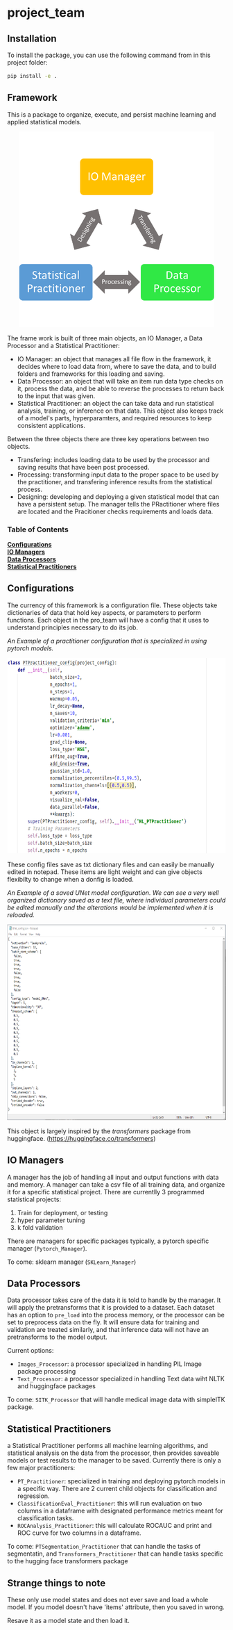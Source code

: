 # project_team

## Installation

To install the package, you can use the following command from in this 
project folder:

```bash
pip install -e .
```

## Framework 

This is a package to organize, execute, and persist machine learning and applied statistical models. 

<p align="center"> <img src="./img/Framework_Diagram.PNG"  width="450" height="450">

The frame work is built of three main objects, an IO Manager, a Data Processor and a Statistical Practitioner:

- IO Manager: an object that manages all file flow in the framework, it decides where to load data from, where to save the data, and to build folders and frameworks for this loading and saving. 
- Data Processor: an object that will take an item run data type checks on it, process the data, and be able to reverse the processes to return back to the input that was given. 
- Statistical Practitioner: an object the can take data and run statistical analysis, training, or inference on that data. This object also keeps track of a model's parts, hyperparamters, and required resources to keep consistent applications. 

Between the three objects there are three key operations between two objects. 

- Transfering: includes loading data to be used by the processor and saving results that have been post processed.
- Processing: transforming input data to the proper space to be used by the practitioner, and transfering inference results from the statistical process. 
- Designing: developing and deploying a given statistical model that can have a persistent setup. The manager tells the PRactitioner where files are located and the Pracitioner checks requirements and loads data. 

### Table of Contents

**[Configurations](#configurations)**<br>
**[IO Managers](#io-managers)**<br>
**[Data Processors](#data-processors)**<br>
**[Statistical Practitioners](#statistical-practitioners)**<br>

## Configurations 

The currency of this framework is a configuration file. These objects take dictionaries of data that hold key aspects, or parameters to perform functions. Each object in the pro_team will have a config that it uses to understand principles necessary to do its job.

<em>An Example of a practitioner configuration that is specialized in using pytorch models. </em> 

<p align="left"> <img src="./img/PTPractitioner_config.png" height="450" >

These config files save as txt dictionary files and can easily be manually edited in notepad. These items are light weight and can give objects flexibilty to change when a donfig is loaded. 

<em>An Example of a saved UNet model configuration. We can see a very well organized dictionary saved as a text file, where individual parameters could be edited manually and the alterations would be implemented when it is reloaded.  </em> 

<p align="left"> <img src="./img/SAved_UNet_Config.png" height="450" >

This object is largely inspired by the *transformers* package from huggingface. (https://huggingface.co/transformers)

## IO Managers

A manager has the job of handling all input and output functions with data and memory. A manager can take a csv file of all training data, and organize it for a specific statistical project. There are currentlly 3 programmed statistical projects: 
1. Train for deployment, or testing 
2. hyper parameter tuning 
3. k fold validation 

There are managers for specific packages typically, a pytorch specific manager (`Pytorch_Manager`). 

To come: sklearn manager (`SKLearn_Manager`)

## Data Processors

Data processor takes care of the data it is told to handle by the manager. It will apply the pretransforms that it is provided to a dataset. Each dataset has an option to `pre_load` into the process memory, or the processor can be set to preprocess data on the fly. It will ensure data for training and validation are treated similarly, and that inference data will not have an pretransforms to the model output. 

Current options: 
* `Images_Processor`: a processor specialized in handling PIL Image package processing 
* `Text_Processor`: a processor specialized in handling Text data wiht NLTK and huggingface packages 

To come: `SITK_Processor` that will handle medical image data with simpleITK package. 

## Statistical Practitioners

a Statistical Practitioner performs all machine learning algorithms, and statistical analysis on the data from the processor, then provides saveable models or test results to the manager to be saved. Currently there is only a few major practitioners: 
* `PT_Practitioner`: specialized in training and deploying pytorch models in a specific way. There are 2 current child objects for classification and regression. 
* `ClassificationEval_Practitioner`: this will run evaluation on two columns in a dataframe with designated performance metrics meant for classification tasks. 
* `ROCAnalysis_Practitioner`: this will calculate ROCAUC and print and ROC curve for two columns in a dataframe. 

To come: `PTSegmentation_Practitioner` that can handle the tasks of segmentatin, and `Transformers_Practitioner` that can handle tasks specific to the hugging face transformers package 

## Strange things to note 

These only use model states and does not ever save and load a whole model. If you model doesn't have 'items' attribute, then you saved in wrong. 

Resave it as a model state and then load it. 
